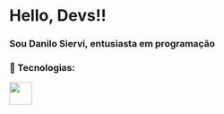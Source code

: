 # Hello, Devs!!
### Sou Danilo Siervi, entusiasta em programação



### :brain: Tecnologias:
<img src="https://cdn.jsdelivr.net/gh/devicons/devicon/icons/python/python-original.svg" width="40" height="40"/>
